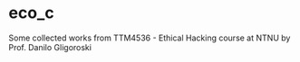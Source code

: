 # eco_c
Some collected works from TTM4536 - Ethical Hacking course at NTNU by Prof. Danilo Gligoroski
